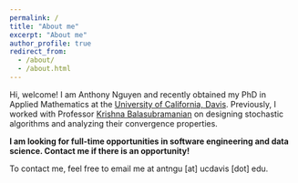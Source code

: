 ```yaml
---
permalink: /
title: "About me"
excerpt: "About me"
author_profile: true
redirect_from: 
  - /about/
  - /about.html
---
```


Hi, welcome! I am Anthony Nguyen and recently obtained my PhD in Applied Mathematics at the <a href="https://www.math.ucdavis.edu/">University of California, Davis</a>. Previously, I worked with Professor <a href="https://sites.google.com/view/kriznakumar/home"> Krishna Balasubramanian</a> on designing stochastic algorithms and analyzing their convergence properties. 

<b>I am looking for full-time opportunities in software engineering and data science. Contact me if there is an opportunity!</b>

To contact me, feel free to email me at antngu [at] ucdavis [dot] edu.
